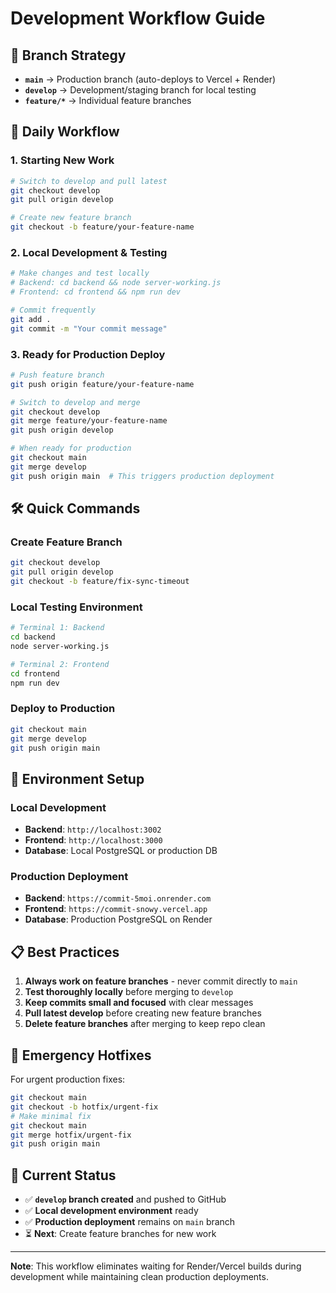 # Development Workflow Guide

## 🌟 **Branch Strategy**

- **`main`** → Production branch (auto-deploys to Vercel + Render)
- **`develop`** → Development/staging branch for local testing
- **`feature/*`** → Individual feature branches

## 🚀 **Daily Workflow**

### 1. **Starting New Work**
```bash
# Switch to develop and pull latest
git checkout develop
git pull origin develop

# Create new feature branch
git checkout -b feature/your-feature-name
```

### 2. **Local Development & Testing**
```bash
# Make changes and test locally
# Backend: cd backend && node server-working.js
# Frontend: cd frontend && npm run dev

# Commit frequently
git add .
git commit -m "Your commit message"
```

### 3. **Ready for Production Deploy**
```bash
# Push feature branch
git push origin feature/your-feature-name

# Switch to develop and merge
git checkout develop
git merge feature/your-feature-name
git push origin develop

# When ready for production
git checkout main
git merge develop
git push origin main  # This triggers production deployment
```

## 🛠 **Quick Commands**

### Create Feature Branch
```bash
git checkout develop
git pull origin develop
git checkout -b feature/fix-sync-timeout
```

### Local Testing Environment
```bash
# Terminal 1: Backend
cd backend
node server-working.js

# Terminal 2: Frontend  
cd frontend
npm run dev
```

### Deploy to Production
```bash
git checkout main
git merge develop
git push origin main
```

## 🔧 **Environment Setup**

### Local Development
- **Backend**: `http://localhost:3002`
- **Frontend**: `http://localhost:3000`
- **Database**: Local PostgreSQL or production DB

### Production Deployment
- **Backend**: `https://commit-5moi.onrender.com`
- **Frontend**: `https://commit-snowy.vercel.app`
- **Database**: Production PostgreSQL on Render

## 📋 **Best Practices**

1. **Always work on feature branches** - never commit directly to `main`
2. **Test thoroughly locally** before merging to `develop`
3. **Keep commits small and focused** with clear messages
4. **Pull latest develop** before creating new feature branches
5. **Delete feature branches** after merging to keep repo clean

## 🚨 **Emergency Hotfixes**

For urgent production fixes:
```bash
git checkout main
git checkout -b hotfix/urgent-fix
# Make minimal fix
git checkout main
git merge hotfix/urgent-fix
git push origin main
```

## 🎯 **Current Status**

- ✅ **`develop` branch created** and pushed to GitHub
- ✅ **Local development environment** ready
- ✅ **Production deployment** remains on `main` branch
- ⏳ **Next**: Create feature branches for new work

---

**Note**: This workflow eliminates waiting for Render/Vercel builds during development while maintaining clean production deployments.
